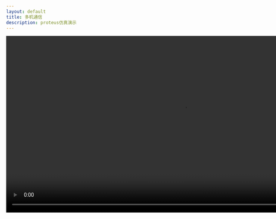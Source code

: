 ```yaml
---
layout: default
title: 多机通信
description: proteus仿真演示
---
```


<video id="video1" width="960" controls="">
    <source src="https://showmore.com/zh/embed/0ap1ext" type="video/mp4">
    <source src="proteus仿真.ogg" type="video/ogg">
    Your browser does not support HTML5 video.
  </video>
